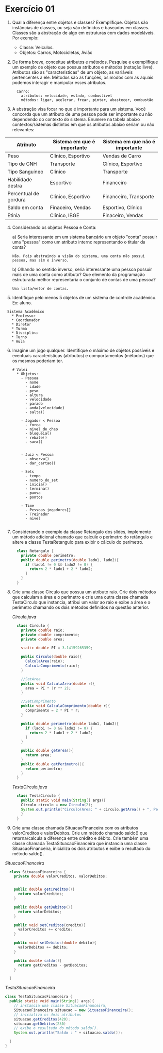 # Exercício 01
1. Qual a diferença entre objetos e classes? Exemplifique.
  Objetos são instâncias de classes, ou seja são definidos e baseados em classes. Classes são a abstração de algo em estruturas com dados modeláveis.
  Por exemplo:
    - Classe: Veiculos.
    - Objetos: Carros, Motocicletas, Avião

2. De forma breve, conceitue atributos e métodos. Pesquise e exemplifique um
    exemplo de objeto que possua atributos e métodos (notação livre).
    Atributos são as "caracteristicas" de um objeto, as variáveis pertencentes a ele. Métodos são as funções, os modos com as aquais podemos interagir e manipular esses atributos.
    ```
      Carro:
        atributos: velocidade, estado, combustivel
        métodos: ligar, acelerar, frear, pintar, abastecer, combustão
    ```

3. A abstração visa focar no que é importante para um sistema. Você concorda que
    um atributo de uma pessoa pode ser importante ou não dependendo do contexto
    do sistema. Enumere na tabela abaixo contextos/sistemas distintos em que os
    atributos abaixo seriam ou não relevantes:

| Atributo | Sistema em que é importante | Sistema em que não é importante |
| -------- | --------------------------- | ------------------------------- |
| Peso   |  Clínico, Esportivo  | Vendas de Carro
| Tipo de CNH  | Transporte | Clínico, Esportivo
| Tipo Sanguíneo   | Clínico |  Transporte
| Habilidade destra  | Esportivo | Financeiro
| Percentual de gordura  | Clínico, Esportivo | Financeiro, Transporte
| Saldo em conta   | Finaceiro, Vendas | Esportivo,  Clínico
| Etinia   | Clínico, IBGE | Finaceiro, Vendas

4. Considerando os objetos Pessoa e Conta:

    a) Seria interessante em um sistema bancário um objeto "conta" possuir uma
       "pessoa" como um atributo interno representando o titular da conta?

       Não. Pois abstraindo a visão do sistema, uma conta não possui pessoa, mas sim o inverso.

    b) Olhando no sentido inverso, seria interessante uma pessoa possuir mais de
       uma conta como atributo? Que elemento da programação estruturada melhor
       representaria o conjunto de contas de uma pessoa?

       Uma lista/vetor de contas.

5. Identifique pelo menos 5 objetos de um sistema de controle acadêmico. Ex: aluno.
 ```
  Sistema Acadêmico
    * Professor
    * Coordenador
    * Diretor
    * Turma
    * Disciplina
    * Turno
    * Aula
 ```
6. Imagine um jogo qualquer. Identifique o máximo de objetos possíveis e eventuais
    características (atributos) e comportamentos (métodos) que os mesmos poderiam
    ter.
    ```
    # Volei
      * Objetos:
        - Pessoa
          - nome
          - idade
          - peso
          - altura
          - velocidade
          - parado
          - anda(velocidade)
          - salta()

        - Jogador < Pessoa
          - forca
          - nivel_do_chao
          - bloqueia()
          - rebate()
          - saca()


        - Juiz < Pessoa
          - observa()
          - dar_cartao()

        - Sets
          - tempo
          - numero_do_set
          - inicia()
          - termina()
          - pausa
          - pontos

        - Time
          - Pessoas jogadores[]
          - Treinador
          - nivel


    ```

7. Considerando o exemplo da classe Retangulo dos slides, implemente um método
    adicional chamado que calcule o perímetro do retângulo e altere a classe
    TestaRetangulo para exibir o cálculo do perímetro.

    ```Java
      class Retangulo {
        private double perimetro;
        public double perimetro(double lado1, lado2){
          if (lado1 != 0 && lado2 != 0) {
            return 2 * lado1 + 2 * lado2;
          }
        }
      }

    ```

8. Crie uma classe Circulo que possua um atributo raio. Crie dois métodos que
    calculam a área e o perímetro e crie uma outra classe chamada TestaCirculo que
    instancia, atribui um valor ao raio e exibe a área e o perímetro chamando os dois
    métodos definidos na questão anterior.

    _Circulo.java_
    ```Java
      class Circulo {
        private double raio;
        private double comprimento;
        private double area;

        static double PI = 3.14159265359;

        public Circulo(double raio){
          CalculaArea(raio);
          CalculaComprimento(raio);
        }

        //SetArea
        public void CalculaArea(double r){
          area = PI * (r ** 2);
        }

        //SetComprimento
        public void CalculaComprimento(double r){
          comprimento = 2 * PI * r;
        }

        public double perimetro(double lado1, lado2){
          if (lado1 != 0 && lado2 != 0) {
            return 2 * lado1 + 2 * lado2;
          }
        }

        public double getArea(){
          return area;
        }
        public double getPerimetro(){
          return perimetro;
        }
      }


    ```
    _TestaCirculo.java_
    ```Java
      class TestaCirculo {
        public static void main(String[] args){
        Circulo circulo = new Circulo(2);
        System.out.println("Circulo(Area: " + circulo.getArea() + ", Perimetro: " + circulo.getPerimetro() + ")");
        }
      }

    ```

9. Crie uma classe chamada SituacaoFinanceira com os atributos valorCreditos e
    valorDebitos. Crie um método chamado saldo() que retorna/calcula a diferença
    entre crédito e débito. Crie também uma classe chamada TestaSituacaoFinanceira
    que instancia uma classe SituacaoFinanceira, inicializa os dois atributos e exibe o
    resultado do método saldo().

  _SituacaoFinanceira_
  ```Java
    class SituacaoFinanceira {
      private double valorCreditos, valorDebitos;


      public double getCreditos(){
        return valorCreditos;
      }

      public double getDebitos(){
        return valorDebitos;
      }

      public void setCreditos(credito){
        valorCreditos += credito;
      }

      public void setDebitos(double debito){
        valorDebitos += debito;
      }

      public double saldo(){
        return getCreditos - getDebitos;
      }

    }

  ```
  _TestaSituacaoFinanceira_
  ```Java
  class TestaSituacaoFinanceira {
    public static void main(String[] args){
      // instancia uma classe SituacaoFinanceira,
      SituacaoFinanceira situacao = new SituacaoFinanceira();
      // inicializa os dois atributos
      situacao.getCreditos(420);
      situacao.getDebitos(230)
      // exibe o resultado do método saldo().
      System.out.println("Saldo : " + situacao.saldo());

    }
  }
  ```
